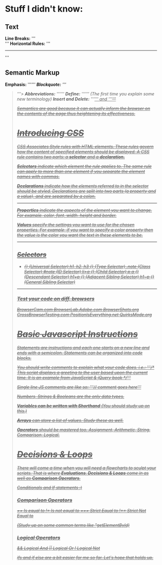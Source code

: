 # Stuff I didn't know:

## Text

**Line Breaks:** '''<br />'''
**Horizontal Rules:** '''<hr />'''

## Semantic Markup

**Emphasis:** '''<em>'''
**Blockquote:** '''<blockquote>'''>
**Abbreviations:** '''<abbr>'''
**Define:** '''<dfn>''' *(The first time you explain some new terminology)*
**Insert and Delete:** '''<ins>''' and '''<del>'''

Semantics are good because it can actually inform the browser on the contents of the page thus heightening its effectiveness.


# Introducing CSS

CSS Associates Style rules with HTML elements. These rules govern how the content of specified elements should be displayed. A CSS rule contains two parts: a **selector** and a **declaration.**

**Selectors** indicate which element the rule applies to. The same rule can apply to more than one element if you separate the element names with commas.

**Declarations** indicate how the elements referred to in the selector should be styled. Declarations are split into two parts (a property and a value), and are separated by a colon.

---

**Properties** indicate the aspects of the element you want to change. For example, color, font, width, height and border.

**Values** specify the settings you want to use for the chosen properties. For example, if you want to specify a color property then the value is the color you want the text in these elements to be.

--- 

## Selectors

* {} (Universal Selector)
h1, h2, h3 {} (Type Selector)
.note (Class Selector)
#note (ID Selector)
li>a {} (Child Selector)
p a {} (Descendant Selector)
h1+p {} (Adjacent Sibling Selector)
h1~p {} (General Sibling Selector)

---

### Test your code on diff. browsers

BrowserCam.com
BrowserLab.Adobe.com
BrowserShots.org
CrossBrowserTesting.com
PositionIsEverything.net
QuirksMode.org

# Basic Javascript Instructions

Statements are instructions and each one starts on a new line and ends with a semicolon.
Statements can be organized into code blocks.

You should write comments to explain what your code does. i.e.:
'''/* This script displays a greeting to the user based upon the current time. It is an example from JavaScript & jQuery book */'''

Single line JS comments are like so: '''// comment goes here'''

Numbers, Strings & Booleans are the only data types.

***Variables can be written with Shorthand*** (You should study up on this.)

**Arrays** can store a list of values. Study these as well.

**Operators** should be mastered too. Assignment, Arithmetic, String, Comparison, Logical.


# Decisions & Loops

There will come a time when you will need a flowcharts to sculpt your scripts. That is where **Evaluations, Decisions & Loops** come in as well as **Comparison Operators**.

Conditionals and If statements :)

### Comparison Operators

== Is equal to
!= Is not equal to
=== Strict Equal to
!== Strict Not Equal to

(Study up on some common terms like "getElementById)

### Logical Operators

&& Logical And
|| Logical Or
! Logical Not

ifs and if else are a bit easier for me so far. Let's hope that holds up.